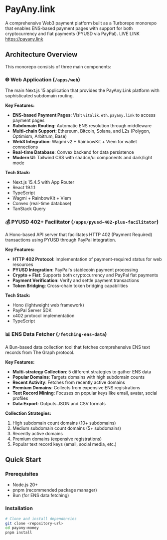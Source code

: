# PayAny.link

A comprehensive Web3 payment platform built as a Turborepo monorepo that enables ENS-based payment pages with support for both cryptocurrency and fiat payments (PYUSD via PayPal).
LIVE LINK https://payany.link

## Architecture Overview

This monorepo consists of three main components:

### 🌐 Web Application (`/apps/web`)
The main Next.js 15 application that provides the PayAny.Link platform with sophisticated subdomain routing.

**Key Features:**
- **ENS-based Payment Pages**: Visit `vitalik.eth.payany.link` to access payment pages
- **Subdomain Routing**: Automatic ENS resolution through middleware
- **Multi-chain Support**: Ethereum, Bitcoin, Solana, and L2s (Polygon, Optimism, Arbitrum, Base)
- **Web3 Integration**: Wagmi v2 + RainbowKit + Viem for wallet connections
- **Real-time Database**: Convex backend for data persistence
- **Modern UI**: Tailwind CSS with shadcn/ui components and dark/light mode

**Tech Stack:**
- Next.js 15.4.5 with App Router
- React 19.1.1
- TypeScript
- Wagmi + RainbowKit + Viem
- Convex (real-time database)
- TanStack Query

### 💰 PYUSD 402+ Facilitator (`/apps/pyusd-402-plus-facilitator`)
A Hono-based API server that facilitates HTTP 402 (Payment Required) transactions using PYUSD through PayPal integration.

**Key Features:**
- **HTTP 402 Protocol**: Implementation of payment-required status for web resources
- **PYUSD Integration**: PayPal's stablecoin payment processing
- **Crypto + Fiat**: Supports both cryptocurrency and PayPal fiat payments
- **Payment Verification**: Verify and settle payment transactions
- **Token Bridging**: Cross-chain token bridging capabilities

**Tech Stack:**
- Hono (lightweight web framework)
- PayPal Server SDK
- x402 protocol implementation
- TypeScript

### 📊 ENS Data Fetcher (`/fetching-ens-data`)
A Bun-based data collection tool that fetches comprehensive ENS text records from The Graph protocol.

**Key Features:**
- **Multi-strategy Collection**: 5 different strategies to gather ENS data
- **Popular Domains**: Targets domains with high subdomain counts
- **Recent Activity**: Fetches from recently active domains
- **Premium Domains**: Collects from expensive ENS registrations
- **Text Record Mining**: Focuses on popular keys like email, avatar, social profiles
- **Data Export**: Outputs JSON and CSV formats

**Collection Strategies:**
1. High subdomain count domains (10+ subdomains)
2. Medium subdomain count domains (5+ subdomains)
3. Recently active domains
4. Premium domains (expensive registrations)
5. Popular text record keys (email, social media, etc.)

## Quick Start

### Prerequisites
- Node.js 20+
- pnpm (recommended package manager)
- Bun (for ENS data fetching)

### Installation
```bash
# Clone and install dependencies
git clone <repository-url>
cd payany-money
pnpm install
